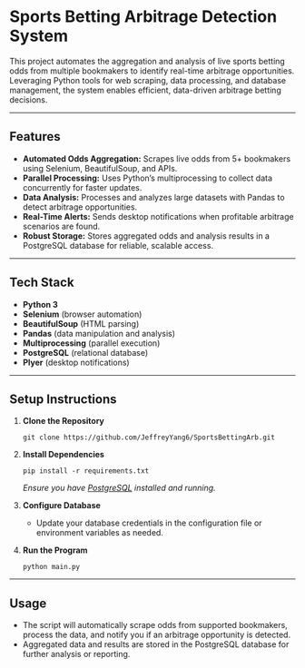 # Sports Betting Arbitrage Detection System

This project automates the aggregation and analysis of live sports betting odds from multiple bookmakers to identify real-time arbitrage opportunities. Leveraging Python tools for web scraping, data processing, and database management, the system enables efficient, data-driven arbitrage betting decisions.

---

## Features

- **Automated Odds Aggregation:** Scrapes live odds from 5+ bookmakers using Selenium, BeautifulSoup, and APIs.
- **Parallel Processing:** Uses Python’s multiprocessing to collect data concurrently for faster updates.
- **Data Analysis:** Processes and analyzes large datasets with Pandas to detect arbitrage opportunities.
- **Real-Time Alerts:** Sends desktop notifications when profitable arbitrage scenarios are found.
- **Robust Storage:** Stores aggregated odds and analysis results in a PostgreSQL database for reliable, scalable access.

---

## Tech Stack

- **Python 3**
- **Selenium** (browser automation)
- **BeautifulSoup** (HTML parsing)
- **Pandas** (data manipulation and analysis)
- **Multiprocessing** (parallel execution)
- **PostgreSQL** (relational database)
- **Plyer** (desktop notifications)

---

## Setup Instructions

1. **Clone the Repository**
    ```
    git clone https://github.com/JeffreyYang6/SportsBettingArb.git
    ```

2. **Install Dependencies**
    ```
    pip install -r requirements.txt
    ```
    *Ensure you have [PostgreSQL](https://www.postgresql.org/download/) installed and running.*

3. **Configure Database**
    - Update your database credentials in the configuration file or environment variables as needed.

4. **Run the Program**
    ```
    python main.py
    ```

---

## Usage

- The script will automatically scrape odds from supported bookmakers, process the data, and notify you if an arbitrage opportunity is detected.
- Aggregated data and results are stored in the PostgreSQL database for further analysis or reporting.
